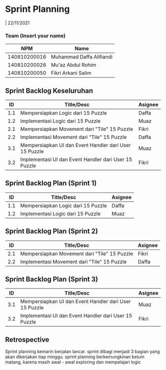 # Sprint Planning 
| 22/11/2021

### Team (Insert your name)
| NPM           | Name        |
| ------------- |-------------|
| 140810200016  | Muhammad Daffa Alifiandi   |
| 140810200026  | Mu'az Abdul Rohim    |
| 140810200050  | Fikri Arkani Salim|

## Sprint Backlog Keseluruhan 
| ID  | Title/Desc | Asignee | 
| --- | ---------- | ------- | 
| 1.1 | Mempersiapkan Logic dari 15 Puzzle | Daffa | 
| 1.2 | Implementasi Logic dari 15 Puzzle | Muaz |
| 2.1 | Mempersiapkan Movement dari "Tile" 15 Puzzle | Fikri| 
| 2.2 | Implementasi Movement dari "Tile" 15 Puzzle  | Daffa | 
| 3.1 | Mempersiapkan UI dan Event Handler dari User 15 Puzzle | Muaz | 
| 3.2 | Implementasi UI dan Event Handler dari User 15 Puzzle  | Fikri | 

## Sprint Backlog Plan (Sprint 1)
| ID  | Title/Desc | Asignee | 
| --- | ---------- | ------- | 
| 1.1 | Mempersiapkan Logic dari 15 Puzzle | Daffa | 
| 1.2 | Implementasi Logic dari 15 Puzzle | Muaz |

## Sprint Backlog Plan (Sprint 2)
| ID  | Title/Desc | Asignee | 
| --- | ---------- | ------- | 
| 2.1 | Mempersiapkan Movement dari "Tile" 15 Puzzle | Fikri| 
| 2.2 | Implementasi Movement dari "Tile" 15 Puzzle  | Daffa | 

## Sprint Backlog Plan (Sprint 3)
| ID  | Title/Desc | Asignee | 
| --- | ---------- | ------- | 
| 3.1 | Mempersiapkan UI dan Event Handler dari User 15 Puzzle | Muaz | 
| 3.2 | Implementasi UI dan Event Handler dari User 15 Puzzle  | Fikri | 

## Retrospective 

Sprint planning kemarin berjalan lancar. sprint dibagi menjadi 3 bagian yang akan dikerjakan tiap minggu. sprint planning berkemungkinan belum matang, karena masih awal - awal exploring dan mempelajari logic 
